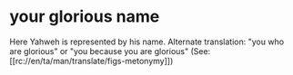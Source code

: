 # your glorious name

Here Yahweh is represented by his name. Alternate translation: "you who are glorious" or "you because you are glorious" (See: [[rc://en/ta/man/translate/figs-metonymy]])

